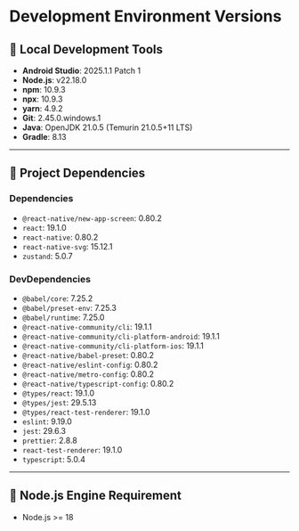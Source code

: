 # Development Environment Versions

## 📌 Local Development Tools
- **Android Studio**: 2025.1.1 Patch 1
- **Node.js**: v22.18.0
- **npm**: 10.9.3
- **npx**: 10.9.3
- **yarn**: 4.9.2
- **Git**: 2.45.0.windows.1
- **Java**: OpenJDK 21.0.5 (Temurin 21.0.5+11 LTS)
- **Gradle**: 8.13

---

## 📌 Project Dependencies

### Dependencies
- `@react-native/new-app-screen`: 0.80.2
- `react`: 19.1.0
- `react-native`: 0.80.2
- `react-native-svg`: 15.12.1
- `zustand`: 5.0.7

### DevDependencies
- `@babel/core`: 7.25.2
- `@babel/preset-env`: 7.25.3
- `@babel/runtime`: 7.25.0
- `@react-native-community/cli`: 19.1.1
- `@react-native-community/cli-platform-android`: 19.1.1
- `@react-native-community/cli-platform-ios`: 19.1.1
- `@react-native/babel-preset`: 0.80.2
- `@react-native/eslint-config`: 0.80.2
- `@react-native/metro-config`: 0.80.2
- `@react-native/typescript-config`: 0.80.2
- `@types/react`: 19.1.0
- `@types/jest`: 29.5.13
- `@types/react-test-renderer`: 19.1.0
- `eslint`: 9.19.0
- `jest`: 29.6.3
- `prettier`: 2.8.8
- `react-test-renderer`: 19.1.0
- `typescript`: 5.0.4

---

## 📌 Node.js Engine Requirement
- Node.js >= 18
